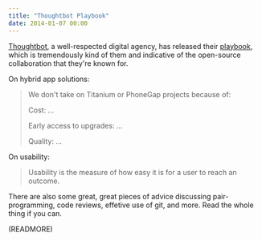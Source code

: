 ```yaml
---
title: "Thoughtbot Playbook"
date: 2014-01-07 00:00
---
```


[Thoughtbot](http://thoughtbot.com), a well-respected digital agency, has released their [playbook](http://playbook.thoughtbot.com), which is tremendously kind of them and indicative of the open-source collaboration that they're known for.

On hybrid app solutions:

> We don't take on Titanium or PhoneGap projects because of:
> 
> Cost: ...
> 
> Early access to upgrades: ...
> 
> Quality: ...

On usability:

> Usability is the measure of how easy it is for a user to reach an outcome.

There are also some great, great pieces of advice discussing pair-programming, code reviews, effetive use of git, and more. Read the whole thing if you can.

(READMORE)
